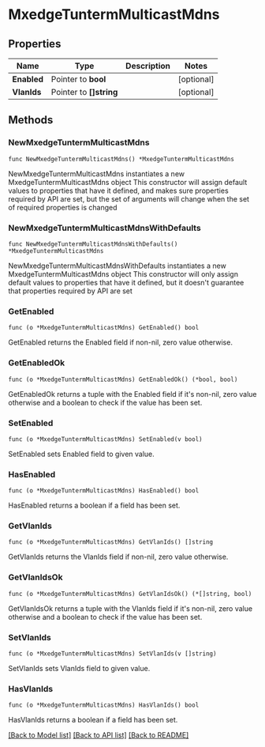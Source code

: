 # MxedgeTuntermMulticastMdns

## Properties

Name | Type | Description | Notes
------------ | ------------- | ------------- | -------------
**Enabled** | Pointer to **bool** |  | [optional] 
**VlanIds** | Pointer to **[]string** |  | [optional] 

## Methods

### NewMxedgeTuntermMulticastMdns

`func NewMxedgeTuntermMulticastMdns() *MxedgeTuntermMulticastMdns`

NewMxedgeTuntermMulticastMdns instantiates a new MxedgeTuntermMulticastMdns object
This constructor will assign default values to properties that have it defined,
and makes sure properties required by API are set, but the set of arguments
will change when the set of required properties is changed

### NewMxedgeTuntermMulticastMdnsWithDefaults

`func NewMxedgeTuntermMulticastMdnsWithDefaults() *MxedgeTuntermMulticastMdns`

NewMxedgeTuntermMulticastMdnsWithDefaults instantiates a new MxedgeTuntermMulticastMdns object
This constructor will only assign default values to properties that have it defined,
but it doesn't guarantee that properties required by API are set

### GetEnabled

`func (o *MxedgeTuntermMulticastMdns) GetEnabled() bool`

GetEnabled returns the Enabled field if non-nil, zero value otherwise.

### GetEnabledOk

`func (o *MxedgeTuntermMulticastMdns) GetEnabledOk() (*bool, bool)`

GetEnabledOk returns a tuple with the Enabled field if it's non-nil, zero value otherwise
and a boolean to check if the value has been set.

### SetEnabled

`func (o *MxedgeTuntermMulticastMdns) SetEnabled(v bool)`

SetEnabled sets Enabled field to given value.

### HasEnabled

`func (o *MxedgeTuntermMulticastMdns) HasEnabled() bool`

HasEnabled returns a boolean if a field has been set.

### GetVlanIds

`func (o *MxedgeTuntermMulticastMdns) GetVlanIds() []string`

GetVlanIds returns the VlanIds field if non-nil, zero value otherwise.

### GetVlanIdsOk

`func (o *MxedgeTuntermMulticastMdns) GetVlanIdsOk() (*[]string, bool)`

GetVlanIdsOk returns a tuple with the VlanIds field if it's non-nil, zero value otherwise
and a boolean to check if the value has been set.

### SetVlanIds

`func (o *MxedgeTuntermMulticastMdns) SetVlanIds(v []string)`

SetVlanIds sets VlanIds field to given value.

### HasVlanIds

`func (o *MxedgeTuntermMulticastMdns) HasVlanIds() bool`

HasVlanIds returns a boolean if a field has been set.


[[Back to Model list]](../README.md#documentation-for-models) [[Back to API list]](../README.md#documentation-for-api-endpoints) [[Back to README]](../README.md)


